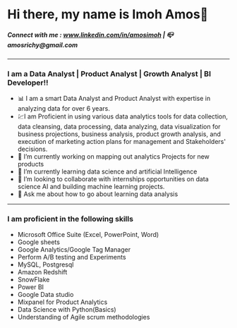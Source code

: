 # Hi there, my name is Imoh Amos👋
##### Connect with me : www.linkedin.com/in/amosimoh |  📪 _amosrichy@gmail.com_

---
### I am a Data Analyst | Product Analyst | Growth Analyst | BI Developer!!

- 📊 I am a smart Data Analyst and Product Analyst with expertise in analyzing data for over 6 years. 
- 💹I am Proficient in using various data analytics tools for data collection, data cleansing, data processing, data analyzing, data visualization for business projections, business analysis, product growth analysis, and execution of marketing action plans for management and Stakeholders' decisions.
- 🔭 I’m currently working on mapping out analytics Projects for new products
- 🌱 I’m currently learning data science and artificial Intelligence
- 👯 I’m looking to collaborate with internships opportunities on data science AI and building machine learning projects.
- 💬 Ask me about how to go about learning data analysis

-----
### I am proficient in the following skills
   - Microsoft Office Suite (Excel, PowerPoint, Word)
   - Google sheets
   - Google Analytics/Google Tag Manager
   - Perform A/B testing and Experiments
   - MySQL, Postgresql
   - Amazon Redshift
   - SnowFlake
   - Power BI
   - Google Data studio
   - Mixpanel for Product Analytics
   - Data Science with Python(Basics)
   - Understanding of Agile scrum methodologies





